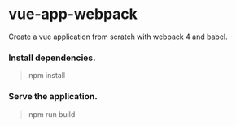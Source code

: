 # vue-app-webpack
Create a vue application from scratch with webpack 4 and babel.

### Install dependencies.
> npm install

### Serve the application.
>npm run build
